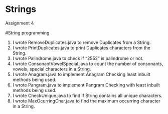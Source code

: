 # Strings

Assignment 4

#String programming

1. I wrote RemoveDuplicates.java to remove Duplicates from a String.<br/>
2. I wrote PrintDuplicates.java to print Duplicates characters from the String.<br/>
3. I wrote Palindrome.java to check if “2552” is palindrome or not.<br/>
4. I wrote ConsonantVowelSpecial.java to count the number of consonants, vowels, special characters in a String.<br/>
5. I wrote Anagram.java to implement Anagram Checking least inbuilt methods being used.<br/>
6. I wrote Pangram.java to implement Pangram Checking with least inbuilt methods being used.<br/>
7. I wrote CheckUnique.java to find if String contains all unique characters.<br/>
8. I wrote MaxOcurringChar.java to find the maximum occurring character in a String.<br/>
